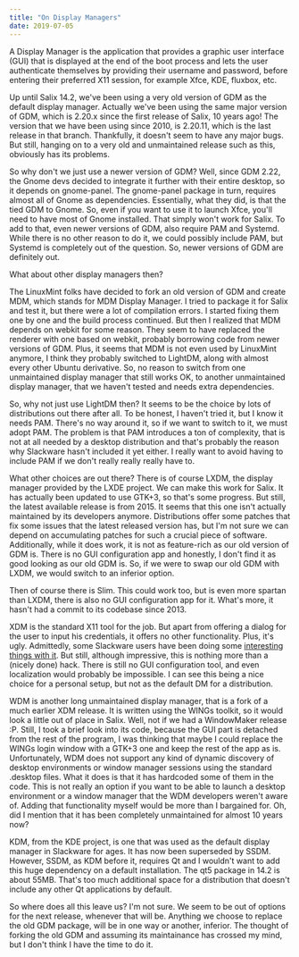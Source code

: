 ```yaml
---
title: "On Display Managers"
date: 2019-07-05
---
```


A Display Manager is the application that provides a graphic user
interface (GUI) that is displayed at the end of the boot process and
lets the user authenticate themselves by providing their username and
password, before entering their preferred X11 session, for example
Xfce, KDE, fluxbox, etc.

Up until Salix 14.2, we've been using a very old version of GDM as the
default display manager. Actually we've been using the same major
version of GDM, which is 2.20.x since the first release of Salix, 10
years ago! The version that we have been using since 2010, is 2.20.11,
which is the last release in that branch.  Thankfully, it doesn't
seem to have any major bugs. But still, hanging on to a very old
and unmaintained release such as this, obviously has its problems.

So why don't we just use a newer version of GDM? Well, since GDM 2.22,
the Gnome devs decided to integrate it further with their entire
desktop, so it depends on gnome-panel. The gnome-panel package in turn,
requires almost all of Gnome as dependencies. Essentially, what they
did, is that the tied GDM to Gnome. So, even if you want to use it to
launch Xfce, you'll need to have most of Gnome installed. That simply
won't work for Salix. To add to that, even newer versions of GDM, also
require PAM and Systemd. While there is no other reason to do it, we
could possibly include PAM, but Systemd is completely out of the
question. So, newer versions of GDM are definitely out.

What about other display managers then?

The LinuxMint folks have decided to fork an old version of GDM and
create MDM, which stands for MDM Display Manager. I tried to package it
for Salix and test it, but there were a lot of compilation errors. I
started fixing them one by one and the build process continued. But then
I realized that MDM depends on webkit for some reason. They seem to have replaced
the renderer with one based on webkit, probably borrowing code from
newer versions of GDM.
Plus, it seems that MDM is not even used by LinuxMint anymore, I think
they probably switched to LightDM, along with almost every other Ubuntu
derivative. So, no reason to switch from one unmaintained display
manager that still works OK, to another unmaintained display manager,
that we haven't tested and needs extra dependencies.

So, why not just use LightDM then? It seems to be the choice by lots of
distributions out there after all. To be honest, I haven't tried it, but
I know it needs PAM. There's no way around it, so if we want to switch
to it, we must adopt PAM. The problem is that PAM introduces a ton of
complexity, that is not at all needed by a desktop distribution and
that's probably the reason why Slackware hasn't included it yet either.
I really want to avoid having to include PAM if we don't really really
really have to.

What other choices are out there? There is of course LXDM, the display
manager 
provided by the LXDE project. We can make this work for Salix. It has
actually been updated to use GTK+3, so that's some progress. But still,
the latest available release is from 2015. It seems that this one isn't
actually maintained by its developers anymore. Distributions offer some
patches that fix some issues that the latest released version has, but
I'm not sure we can depend on accumulating patches for such a crucial
piece of software. Additionally, while it does work, it is not as
feature-rich as our old version of GDM is. There is no GUI configuration
app and honestly, I don't find it as good looking as our old GDM is. So,
if we were to swap our old GDM with LXDM, we would switch to an inferior
option.

Then of course there is Slim. This could work too, but is even more
spartan than LXDM, there is also no GUI configuration app for it. What's
more, it hasn't had a commit to its codebase since 2013.

XDM is the standard X11 tool for the job. But apart from offering a
dialog for the user to input his credentials, it offers no other
functionality. Plus, it's ugly. Admittedly, some Slackware users
have been doing some
[interesting things with it](https://www.linuxquestions.org/questions/slackware-14/%5Bann%5D-xdm-slackware-theme-2019-0628-a-4175656722/).
But still, although impressive, this is nothing more than a (nicely done) hack.
There is still no GUI configuration tool, and even localization would
probably be impossible. I can see this being a nice choice for a
personal setup, but not as the default DM for a distribution.

WDM is another long unmaintained display manager, that is a fork of a
much earlier XDM release. It is written using the WINGs toolkit, so it
would look a little out of place in Salix.  Well, not if we had a
WindowMaker release :P. Still, I took a brief look into its code,
because the GUI part is detached from the rest of the
program, I was thinking that maybe I could replace the WINGs
login window with a GTK+3 one and keep the rest of the app
as is. Unfortunately, WDM does not support any kind of
dynamic discovery of desktop environments or window manager
sessions using the standard .desktop files. What it does is
that it has hardcoded some of them in the code. This is not
really an option if you want to be able to launch a desktop environment
or a window manager that the WDM developers weren't aware of. Adding
that functionality myself would be more than I bargained for. Oh, did I
mention that it has been completely unmaintained for almost 10
years now? 

KDM, from the KDE project, is one that was used as the default display
manager in Slackware for ages. It has now been superseded by SSDM.
However, SSDM, as KDM before it, requires Qt and I wouldn't want to add
this huge dependency on a default installation. The qt5 package in 14.2
is about 55MB. That's too much additional space for a distribution that
doesn't include any other Qt applications by default.

So where does all this leave us? I'm not sure. We seem to be out of
options for the next release, whenever that will be. Anything we choose
to replace the old GDM package, will be in one way or another, inferior.
The thought of forking the old GDM and assuming its maintainance has
crossed my mind, but I don't think I have the time to do it.
